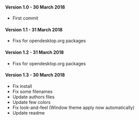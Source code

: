 #### Version 1.0 - 30 March 2018
- First commit

#### Version 1.1 - 31 March 2018
- Fixs for opendesktop.org packages

#### Version 1.2 - 31 March 2018
- Fixs for opendesktop.org packages

#### Version 1.3 - 30 March 2018
- Fix install
- Fix some filenames
- Update authors files
- Update few colors
- Fix look-and-feel (Window theme apply now automatically)
- Update readme
